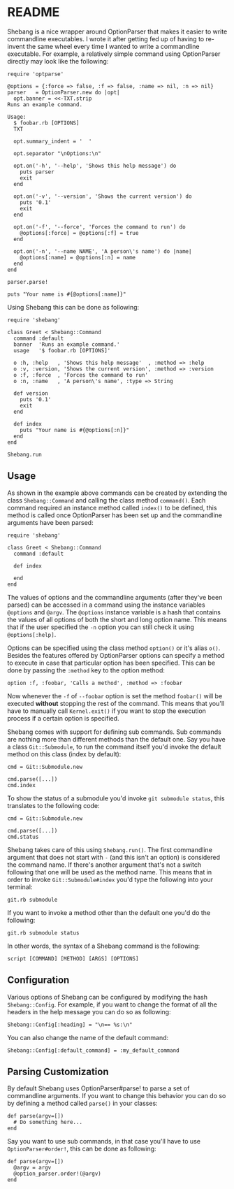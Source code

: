 # README

Shebang is a nice wrapper around OptionParser that makes it easier to write
commandline executables. I wrote it after getting fed up of having to re-invent
the same wheel every time I wanted to write a commandline executable. For
example, a relatively simple command using OptionParser directly may look like
the following:

    require 'optparse'

    @options = {:force => false, :f => false, :name => nil, :n => nil}
    parser   = OptionParser.new do |opt|
      opt.banner = <<-TXT.strip
    Runs an example command.

    Usage:
      $ foobar.rb [OPTIONS]
      TXT

      opt.summary_indent = '  '

      opt.separator "\nOptions:\n"

      opt.on('-h', '--help', 'Shows this help message') do
        puts parser
        exit
      end

      opt.on('-v', '--version', 'Shows the current version') do
        puts '0.1'
        exit
      end

      opt.on('-f', '--force', 'Forces the command to run') do
        @options[:force] = @options[:f] = true
      end

      opt.on('-n', '--name NAME', 'A person\'s name') do |name|
        @options[:name] = @options[:n] = name
      end
    end

    parser.parse!

    puts "Your name is #{@options[:name]}"

Using Shebang this can be done as following:

    require 'shebang'

    class Greet < Shebang::Command
      command :default
      banner  'Runs an example command.'
      usage   '$ foobar.rb [OPTIONS]'

      o :h, :help   , 'Shows this help message'  , :method => :help
      o :v, :version, 'Shows the current version', :method => :version
      o :f, :force  , 'Forces the command to run'
      o :n, :name   , 'A person\'s name', :type => String

      def version
        puts '0.1'
        exit
      end

      def index
        puts "Your name is #{@options[:n]}"
      end
    end

    Shebang.run

## Usage

As shown in the example above commands can be created by extending the class
``Shebang::Command`` and calling the class method ``command()``. Each command
required an instance method called ``index()`` to be defined, this method is
called once OptionParser has been set up and the commandline arguments have
been parsed:

    require 'shebang'

    class Greet < Shebang::Command
      command :default

      def index

      end
    end

The values of options and the commandline arguments (after they've been parsed)
can be accessed in a command using the instance variables ``@options`` and
``@argv``. The ``@options`` instance variable is a hash that contains the values
of all options of both the short and long option name. This means that if the
user specified the ``-n`` option you can still check it using
``@options[:help]``.

Options can be specified using the class method ``option()`` or it's alias
``o()``. Besides the features offered by OptionParser options can specify a
method to execute in case that particular option has been specified. This can be
done by passing the ``:method`` key to the option method:

    option :f, :foobar, 'Calls a method', :method => :foobar

Now whenever the ``-f`` of ``--foobar`` option is set the method ``foobar()``
will be executed **without** stopping the rest of the command. This means that
you'll have to manually call ``Kernel.exit()`` if you want to stop the execution
process if a certain option is specified.

Shebang comes with support for defining sub commands. Sub commands are nothing
more than different methods than the default one. Say you have a class
``Git::Submodule``, to run the command itself you'd invoke the default method on
this class (index by default):

    cmd = Git::Submodule.new

    cmd.parse([...])
    cmd.index

To show the status of a submodule you'd invoke ``git submodule status``, this
translates to the following code:

    cmd = Git::Submodule.new

    cmd.parse([...])
    cmd.status

Shebang takes care of this using ``Shebang.run()``. The first commandline
argument that does not start with ``-`` (and this isn't an option) is considered
the command name. If there's another argument that's not a switch following that
one will be used as the method name. This means that in order to invoke
``Git::Submodule#index`` you'd type the following into your terminal:

    git.rb submodule

If you want to invoke a method other than the default one you'd do the
following:

    git.rb submodule status

In other words, the syntax of a Shebang command is the following:

    script [COMMAND] [METHOD] [ARGS] [OPTIONS]

## Configuration

Various options of Shebang can be configured by modifying the hash
``Shebang::Config``. For example, if you want to change the format of all the
headers in the help message you can do so as following:

    Shebang::Config[:heading] = "\n== %s:\n"

You can also change the name of the default command:

    Shebang::Config[:default_command] = :my_default_command

## Parsing Customization

By default Shebang uses OptionParser#parse! to parse a set of commandline
arguments. If you want to change this behavior you can do so by defining a
method called ``parse()`` in your classes:

    def parse(argv=[])
      # Do something here...
    end

Say you want to use sub commands, in that case you'll have to use
``OptionParser#order!``, this can be done as following:

    def parse(argv=[])
      @argv = argv
      @option_parser.order!(@argv)
    end

